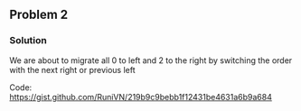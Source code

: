 ## Problem 2

### Solution
We are about to migrate all 0 to left and 2 to the right by switching the order with the next right or previous left

Code:
https://gist.github.com/RuniVN/219b9c9bebb1f12431be4631a6b9a684
